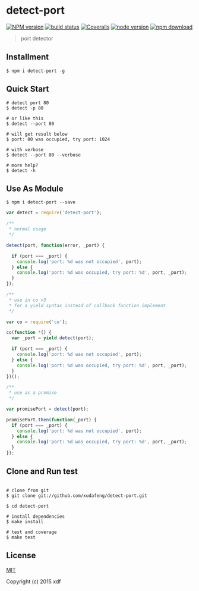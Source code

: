 # detect-port

[![NPM version][npm-image]][npm-url]
[![build status][travis-image]][travis-url]
[![Coveralls][coveralls-image]][coveralls-url]
[![node version][node-image]][node-url]
[![npm download][download-image]][download-url]

[npm-image]: https://img.shields.io/npm/v/detect-port.svg?style=flat-square
[npm-url]: https://npmjs.org/package/detect-port
[travis-image]: https://img.shields.io/travis/xudafeng/detect-port.svg?style=flat-square
[travis-url]: https://travis-ci.org/xudafeng/detect-port
[coveralls-image]: https://img.shields.io/coveralls/xudafeng/detect-port.svg?style=flat-square
[coveralls-url]: https://coveralls.io/r/xudafeng/detect-port?branch=master
[node-image]: https://img.shields.io/badge/node.js-%3E=_0.11.14-red.svg?style=flat-square
[node-url]: http://nodejs.org/download/
[download-image]: https://img.shields.io/npm/dm/detect-port.svg?style=flat-square
[download-url]: https://npmjs.org/package/detect-port

> port detector

## Installment

```shell
$ npm i detect-port -g
```

## Quick Start

```shell
# detect port 80
$ detect -p 80

# or like this
$ detect --port 80

# will get result below
$ port: 80 was occupied, try port: 1024

# with verbose
$ detect --port 80 --verbose

# more help?
$ detect -h
```

## Use As Module

```shell
$ npm i detect-port --save
```

```javascript
var detect = require('detect-port');

/**
 * normal usage
 */

detect(port, function(error, _port) {

  if (port === _port) {
    console.log('port: %d was not occupied', port);
  } else {
    console.log('port: %d was occupied, try port: %d', port, _port);
  }
});

/**
 * use in co v3
 * for a yield syntax instead of callback function implement
 */

var co = require('co');

co(function *() {
  var _port = yield detect(port);

  if (port === _port) {
    console.log('port: %d was not occupied', port);
  } else {
    console.log('port: %d was occupied, try port: %d', port, _port);
  }
})();

/**
 * use as a promise
 */

var promisePort = detect(port);

promisePort.then(function(_port) {
  if (port === _port) {
    console.log('port: %d was not occupied', port);
  } else {
    console.log('port: %d was occupied, try port: %d', port, _port);
  }
});

```

## Clone and Run test

```shell

# clone from git
$ git clone git://github.com/xudafeng/detect-port.git

$ cd detect-port

# install dependencies
$ make install

# test and coverage
$ make test
```

## License

[MIT](LICENSE)

Copyright (c) 2015 xdf
